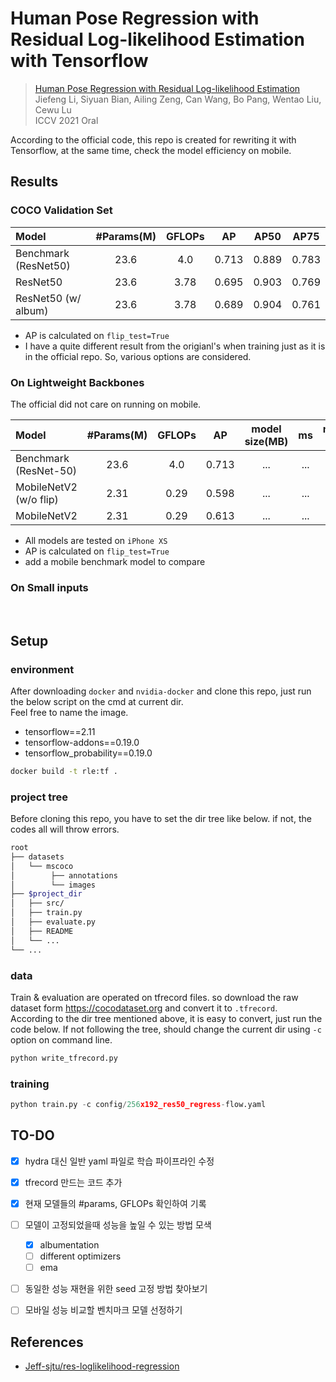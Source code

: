 # Human Pose Regression with Residual Log-likelihood Estimation with Tensorflow

> [Human Pose Regression with Residual Log-likelihood Estimation](https://arxiv.org/abs/2107.11291) <br>
> Jiefeng Li, Siyuan Bian, Ailing Zeng, Can Wang, Bo Pang, Wentao Liu, Cewu Lu <br>
> ICCV 2021 Oral

According to the official code, this repo is created for rewriting it with Tensorflow, at the same time, check the model efficiency on mobile.

## Results

### COCO Validation Set
| Model | #Params(M) | GFLOPs | AP | AP50 | AP75 |
| :------------- | :-------------: | :-------------: | :-------------: | :-------------: | :-------------: |
| Benchmark<br>(ResNet50) | 23.6 | 4.0 | 0.713 | 0.889 | 0.783 |
| ResNet50 | 23.6 | 3.78 | 0.695 | 0.903 | 0.769 |
| ResNet50 (w/ album) | 23.6 | 3.78 | 0.689 | 0.904 | 0.761 |
- AP is calculated on `flip_test=True`
- I have a quite different result from the origianl's when training just as it is in the official repo. So, various options are considered.

### On Lightweight Backbones
The official did not care on running on mobile.

| Model | #Params(M) | GFLOPs | AP | model size(MB) | ms | memory access |
| :------------- | :-------------: | :-------------: | :-------------: | :-------------: | :-------------: | :-------------: |
| Benchmark<br>(ResNet-50) | 23.6 | 4.0 | 0.713 | ... | ... | ... |
| MobileNetV2 (w/o flip) | 2.31 | 0.29 | 0.598 | ... | ... | ... |
| MobileNetV2 | 2.31 | 0.29 | 0.613 | ... | ... | ... |
- All models are tested on `iPhone XS`
- AP is calculated on `flip_test=True`
- add a mobile benchmark model to compare

### On Small inputs

<br>

## Setup

### environment
After downloading `docker` and `nvidia-docker` and clone this repo, just run the below script on the cmd at current dir. <br>
Feel free to name the image.
  - tensorflow==2.11
  - tensorflow-addons==0.19.0
  - tensorflow_probability==0.19.0
```bash
docker build -t rle:tf .
```

### project tree
Before cloning this repo, you have to set the dir tree like below. if not, the codes all will throw errors.
```bash
root
├── datasets
│   └── mscoco
│        ├── annotations
│        └── images
├── $project_dir
│   ├── src/
│   ├── train.py
│   ├── evaluate.py
│   ├── README
│   └── ...
└── ...
``` 

### data
Train & evaluation are operated on tfrecord files. so download the raw dataset form https://cocodataset.org and convert it to `.tfrecord`. <br>
According to the dir tree mentioned above, it is easy to convert, just run the code below. If not following the tree, should change the current dir using `-c` option on command line.
```python
python write_tfrecord.py
```

### training
```python
python train.py -c config/256x192_res50_regress-flow.yaml
```

## TO-DO
- [x] hydra 대신 일반 yaml 파일로 학습 파이프라인 수정
- [x] tfrecord 만드는 코드 추가
- [x] 현재 모델들의 #params, GFLOPs 확인하여 기록
- [ ] 모델이 고정되었을때 성능을 높일 수 있는 방법 모색
  - [x] albumentation
  - [ ] different optimizers
  - [ ] ema
- [ ] 동일한 성능 재현을 위한 seed 고정 방법 찾아보기
- [ ] 모바일 성능 비교할 벤치마크 모델 선정하기


## References
- [Jeff-sjtu/res-loglikelihood-regression](https://github.com/Jeff-sjtu/res-loglikelihood-regression)
